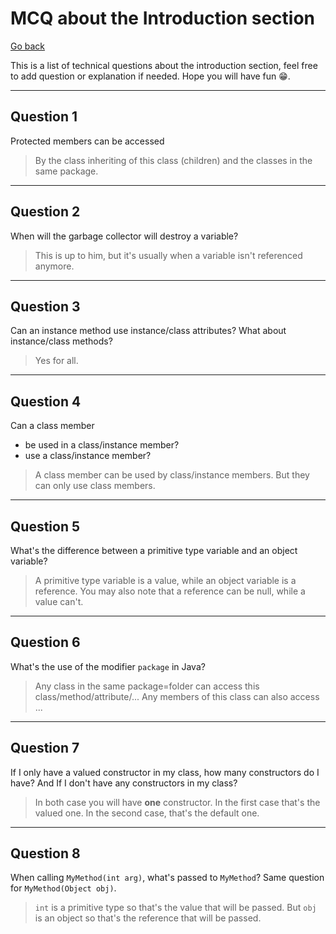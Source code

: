 # MCQ about the Introduction section

[Go back](../index.md#vocabulary)

This is a list of technical questions about the introduction section, feel free to add question or explanation if needed. Hope you will have fun 😁.

<hr class="sl">

## Question 1

Protected members can be accessed

<blockquote class="spoiler">
By the class inheriting of this class (children) and the classes in the same package.
</blockquote>

<hr class="sr">

## Question 2

When will the garbage collector will destroy a variable?

<blockquote class="spoiler">
This is up to him, but it's usually when a variable isn't referenced anymore.
</blockquote>

<hr class="sl">

## Question 3

Can an instance method use instance/class attributes? What about instance/class methods?

<blockquote class="spoiler">
Yes for all.
</blockquote>

<hr class="sr">

## Question 4

Can a class member

* be used in a class/instance member?
* use a class/instance member?

<blockquote class="spoiler">
A class member can be used by class/instance members. But they can only use class members.
</blockquote>

<hr class="sl">

## Question 5

What's the difference between a primitive type variable and an object variable?

<blockquote class="spoiler">
A primitive type variable is a value, while an object variable is a reference. You may also note that a reference can be null, while a value can't.
</blockquote>

<hr class="sr">

## Question 6

What's the use of the modifier `package` in Java?

<blockquote class="spoiler">
Any class in the same package=folder can access this class/method/attribute/... Any members of this class can also access ...
</blockquote>

<hr class="sl">

## Question 7

If I only have a valued constructor in my class, how many constructors do I have? And If I don't have any constructors in my class?

<blockquote class="spoiler">
In both case you will have <b>one</b> constructor. In the first case that's the valued one. In the second case, that's the default one.
</blockquote>

<hr class="sr">

## Question 8

When calling `MyMethod(int arg)`, what's passed to `MyMethod`? Same question for `MyMethod(Object obj)`.

<blockquote class="spoiler">
<code>int</code> is a primitive type so that's the value that will be passed. But <code>obj</code> is an object so that's the reference that will be passed.
</blockquote>